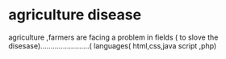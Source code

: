 # agriculture disease

agriculture  ,farmers are facing a problem  in fields ( to slove the disesase)........................( languages( html,css,java script ,php)
